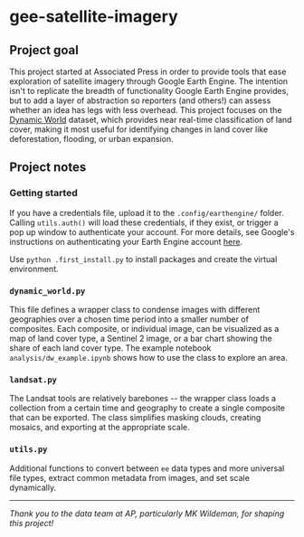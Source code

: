 # gee-satellite-imagery

## Project goal

This project started at Associated Press in order to provide tools that ease exploration of satellite imagery through Google Earth Engine. The intention isn't to replicate the breadth of functionality Google Earth Engine provides, but to add a layer of abstraction so reporters (and others!) can assess whether an idea has legs with less overhead. This project focuses on the [Dynamic World](https://dynamicworld.app/) dataset, which provides near real-time classification of land cover, making it most useful for identifying changes in land cover like deforestation, flooding, or urban expansion.

## Project notes

### Getting started
If you have a credentials file, upload it to the `.config/earthengine/` folder. Calling `utils.auth()` will load these credentials, if they exist, or trigger a pop up window to authenticate your account. For more details, see Google's instructions on authenticating your Earth Engine account [here](https://developers.google.com/earth-engine/guides/auth).

Use `python .first_install.py` to install packages and create the virtual environment.

### `dynamic_world.py`

This file defines a wrapper class to condense images with different geographies over a chosen time period into a smaller number of composites. Each composite, or individual image, can be visualized as a map of land cover type, a Sentinel 2 image, or a bar chart showing the share of each land cover type. The example notebook `analysis/dw_example.ipynb` shows how to use the class to explore an area.

### `landsat.py`

The Landsat tools are relatively barebones -- the wrapper class loads a collection from a certain time and geography to create a single composite that can be exported. The class simplifies masking clouds, creating mosaics, and exporting at the appropriate scale.

### `utils.py`

Additional functions to convert between `ee` data types and more universal file types, extract common metadata from images, and set scale dynamically.

---
*Thank you to the data team at AP, particularly MK Wildeman, for shaping this project!*
